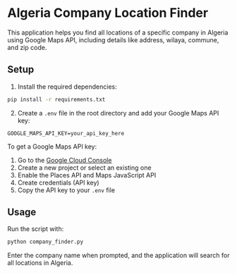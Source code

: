 # Algeria Company Location Finder

This application helps you find all locations of a specific company in Algeria using Google Maps API, including details like address, wilaya, commune, and zip code.

## Setup

1. Install the required dependencies:
```bash
pip install -r requirements.txt
```

2. Create a `.env` file in the root directory and add your Google Maps API key:
```
GOOGLE_MAPS_API_KEY=your_api_key_here
```

To get a Google Maps API key:
1. Go to the [Google Cloud Console](https://console.cloud.google.com/)
2. Create a new project or select an existing one
3. Enable the Places API and Maps JavaScript API
4. Create credentials (API key)
5. Copy the API key to your `.env` file

## Usage

Run the script with:
```bash
python company_finder.py
```

Enter the company name when prompted, and the application will search for all locations in Algeria. 